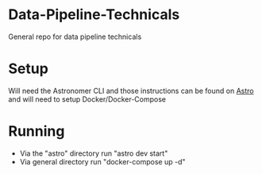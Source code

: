 # Data-Pipeline-Technicals
General repo for data pipeline technicals

# Setup
Will need the Astronomer CLI and those instructions can be found on [Astro](https://docs.astronomer.io/astro/cli/install-cli) and will need to setup Docker/Docker-Compose

# Running
* Via the "astro" directory run "astro dev start"
* Via general directory run "docker-compose up -d"
